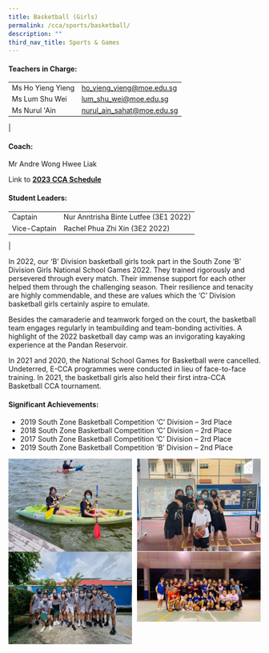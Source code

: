 ```yaml
---
title: Basketball (Girls)
permalink: /cca/sports/basketball/
description: ""
third_nav_title: Sports & Games
---
```

#### **Teachers in Charge:**

|  |  |
|---|---|
|  Ms Ho Yieng Yieng |  [ho_yieng_yieng@moe.edu.sg](mailto:ho_yieng_yieng@moe.edu.sg) |
| Ms Lum Shu Wei | [lum_shu_wei@moe.edu.sg](mailto:lum_shu_wei@moe.edu.sg) |
|  Ms Nurul 'Ain |  [nurul_ain_sahat@moe.edu.sg](mailto:nurul_ain_sahat@moe.edu.sg) |
|
 


#### **Coach:**
Mr Andre Wong Hwee Liak

Link to **[2023 CCA Schedule](/files/2023%20CCA%20Schedule.pdf)**

#### **Student Leaders:**

|  |  |
|---|---|
| Captain | Nur Anntrisha Binte Lutfee (3E1 2022) |
| Vice-Captain | Rachel Phua Zhi Xin (3E2 2022) |
|

In 2022, our ‘B’ Division basketball girls took part in the South Zone ‘B’ Division Girls National School Games 2022. They trained rigorously and persevered through every match. Their immense support for each other helped them through the challenging season. Their resilience and tenacity are highly commendable, and these are values which the ‘C’ Division basketball girls certainly aspire to emulate.

Besides the camaraderie and teamwork forged on the court, the basketball team engages regularly in teambuilding and team-bonding activities. A highlight of the 2022 basketball day camp was an invigorating kayaking experience at the Pandan Reservoir.

In 2021 and 2020, the National School Games for Basketball were cancelled. Undeterred, E-CCA programmes were conducted in lieu of face-to-face training. In 2021, the basketball girls also held their first intra-CCA Basketball CCA tournament.

#### **Significant Achievements:**
* 2019 South Zone Basketball Competition ‘C’ Division – 3rd Place
* 2018 South Zone Basketball Competition ‘C’ Division – 2rd Place 
* 2017 South Zone Basketball Competition ‘C’ Division – 2rd Place
* 2019 South Zone Basketball Competition ‘B’ Division – 2nd Place

<img src="/images/basketball1.jpg" style="width:49%" align=left>
<img src="/images/basketball2.jpg" style="width:49%" align=right>

<br clear="left">

<img src="/images/basketball3.jpg" style="width:49%" align=left>
<img src="/images/basketball4.jpg" style="width:49%" align=right>
